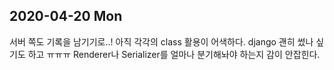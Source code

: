 ## 2020-04-20 Mon
서버 쪽도 기록을 남기기로..!
아직 각각의 class 활용이 어색하다. django 괜히 썼나 싶기도 하고 ㅠㅠㅠ
Renderer나 Serializer를 얼마나 분기해놔야 하는지 감이 안잡힌다.
